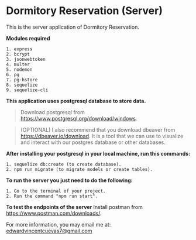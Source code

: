 # Dormitory Reservation (Server) 

This is the server application of Dormitory Reservation.


**Modules required**

    1. express
    2. bcrypt
    3. jsonwebtoken
    4. multer
    5. nodemon
    6. pg
    7. pg-hstore
    8. sequelize
    9. sequelize-cli


**This application uses postgresql database to store data.**
> Download postgresql from https://www.postgresql.org/download/windows. 

> (OPTIONAL) I also recommend that you download dbeaver from https://dbeaver.io/download. It is a tool that we can use to visualize and interact with our postgres database or other databases.


**After installing your postgresql in your local machine, run this commands:**

    1. sequelize db:create (to create database).
    2. npm run migrate (to migrate models or create tables).

**To run the server you just need to do the following:**

    1. Go to the terminal of your project.
    2. Run the command "npm run start".

**To test the endpoints of the server** Install postman from https://www.postman.com/downloads/.

For more information, you may email me at: edwardvincentcuevas7@gmail.com
